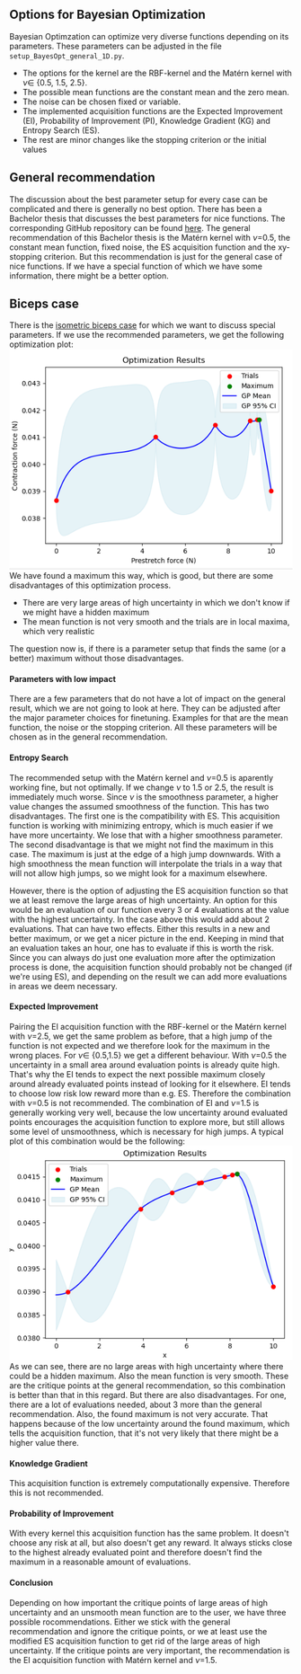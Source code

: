 ## Options for Bayesian Optimization
Bayesian Optimzation can optimize very diverse functions depending on its parameters. These parameters can be adjusted in the file ```setup_BayesOpt_general_1D.py```. 

- The options for the kernel are the RBF-kernel and the Matérn kernel with $\nu \in$ {0.5, 1.5, 2.5}.
- The possible mean functions are the constant mean and the zero mean.
- The noise can be chosen fixed or variable.
- The implemented acquisition functions are the Expected Improvement (EI), Probability of Improvement (PI), Knowledge Gradient (KG) and Entropy Search (ES).
- The rest are minor changes like the stopping criterion or the initial values

## General recommendation
The discussion about the best parameter setup for every case can be complicated and there is generally no best option. There has been a Bachelor thesis that discusses the best parameters for nice functions. The corresponding GitHub repository can be found [here](https://github.com/opendihu/optimization/releases/tag/Bachelor-thesis). The general recommendation of this Bachelor thesis is the Matérn kernel with $\nu$=0.5, the constant mean function, fixed noise, the ES acquisition function and the xy-stopping criterion. But this recommendation is just for the general case of nice functions. If we have a special function of which we have some information, there might be a better option.

## Biceps case
There is the [isometric biceps case](../opendihu_examples/isometric_contraction/biceps_muscle/) for which we want to discuss special parameters. If we use the recommended parameters, we get the following optimization plot: 
![](../figures/isometric_biceps.png)
We have found a maximum this way, which is good, but there are some disadvantages of this optimization process.
- There are very large areas of high uncertainty in which we don't know if we might have a hidden maximum
- The mean function is not very smooth and the trials are in local maxima, which very realistic

The question now is, if there is a parameter setup that finds the same (or a better) maximum without those disadvantages.

#### Parameters with low impact
There are a few parameters that do not have a lot of impact on the general result, which we are not going to look at here. They can be adjusted after the major parameter choices for finetuning. Examples for that are the mean function, the noise or the stopping criterion. All these parameters will be chosen as in the general recommendation.

#### Entropy Search
The recommended setup with the Matérn kernel and $\nu$=0.5 is aparently working fine, but not optimally. If we change $\nu$ to 1.5 or 2.5, the result is immediately much worse. Since $\nu$ is the smoothness parameter, a higher value changes the assumed smoothness of the function. This has two disadvantages. The first one is the compatibility with ES. This acquisition function is working with minimizing entropy, which is much easier if we have more uncertainty. We lose that with a higher smoothness parameter. The second disadvantage is that we might not find the maximum in this case. The maximum is just at the edge of a high jump downwards. With a high smoothness the mean function will interpolate the trials in a way that will not allow high jumps, so we might look for a maximum elsewhere.

However, there is the option of adjusting the ES acquisition function so that we at least remove the large areas of high uncertainty. An option for this would be an evaluation of our function every 3 or 4 evaluations at the value with the highest uncertainty. In the case above this would add about 2 evaluations. That can have two effects. Either this results in a new and better maximum, or we get a nicer picture in the end. Keeping in mind that an evaluation takes an hour, one has to evaluate if this is worth the risk. Since you can always do just one evaluation more after the optimization process is done, the acquisition function should probably not be changed (if we're using ES), and depending on the result we can add more evaluations in areas we deem necessary.

#### Expected Improvement
Pairing the EI acquisition function with the RBF-kernel or the Matérn kernel with $\nu$=2.5, we get the same problem as before, that a high jump of the function is not expected and we therefore look for the maximum in the wrong places. For $\nu\in$ {0.5,1.5} we get a different behaviour. With $\nu$=0.5 the uncertainty in a small area around evaluation points is already quite high. That's why the EI tends to expect the next possible maximum closely around already evaluated points instead of looking for it elsewhere. EI tends to choose low risk low reward more than e.g. ES. Therefore the combination with $\nu$=0.5 is not recommended. The combination of EI and $\nu$=1.5 is generally working very well, because the low uncertainty around evaluated points encourages the acquisition function to explore more, but still allows some level of unsmoothness, which is necessary for high jumps. A typical plot of this combination would be the following:
![](../figures/EI_matern_1.5.png)
As we can see, there are no large areas with high uncertainty where there could be a hidden maximum. Also the mean function is very smooth. These are the critique points at the general recommendation, so this combination is better than that in this regard. But there are also disadvantages. For one, there are a lot of evaluations needed, about 3 more than the general recommendation. Also, the found maximum is not very accurate. That happens because of the low uncertainty around the found maximum, which tells the acquisition function, that it's not very likely that there might be a higher value there.

#### Knowledge Gradient
This acquisition function is extremely computationally expensive. Therefore this is not recommended.

#### Probability of Improvement
With every kernel this acquisition function has the same problem. It doesn't choose any risk at all, but also doesn't get any reward. It always sticks close to the highest already evaluated point and therefore doesn't find the maximum in a reasonable amount of evaluations.

#### Conclusion
Depending on how important the critique points of large areas of high uncertainty and an unsmooth mean function are to the user, we have three possible rocommendations. Either we stick with the general recommendation and ignore the critique points, or we at least use the modified ES acquisition function to get rid of the large areas of high uncertainty. If the critique points are very important, the recommendation is the EI acquisition function with Matérn kernel and $\nu$=1.5.